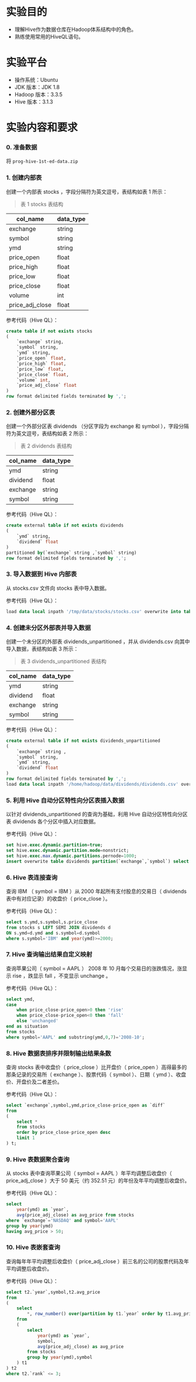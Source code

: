 # 实验目的
- 理解Hive作为数据仓库在Hadoop体系结构中的角色。
- 熟练使用常用的HiveQL语句。

# 实验平台
- 操作系统：Ubuntu
- JDK 版本：JDK 1.8
- Hadoop 版本：3.3.5
- Hive 版本：3.1.3

# 实验内容和要求
### 0. 准备数据
将 `prog-hive-1st-ed-data.zip` 


### 1. 创建内部表
创建一个内部表 stocks ，字段分隔符为英文逗号，表结构如表 1 所示：

> 表 1 stocks 表结构 

|col_name|data_type|
| ---- | ---- |
| exchange | string |
| symbol | string |
| ymd | string |
| price_open | float |
| price_high | float |
| price_low | float |
| price_close | float |
| volume | int |
| price_adj_close | float |

参考代码（Hive QL）：
```sql
create table if not exists stocks
(
    `exchange` string,
    `symbol` string,
    `ymd` string,
    `price_open` float,
    `price_high` float,
    `price_low` float,
    `price_close` float,
    `volume` int,
    `price_adj_close` float
)
row format delimited fields terminated by ',';
```


### 2. 创建外部分区表

创建一个外部分区表 dividends （分区字段为 exchange 和 symbol ），字段分隔符为英文逗号，表结构如表 2 所示：

> 表 2 dividends 表结构 

|col_name|data_type|
| ---- | ---- |
| ymd | string |
| dividend | float |
| exchange | string |
| symbol | string |

参考代码（Hive QL）：
```sql
create external table if not exists dividends
(
    `ymd` string,
    `dividend` float
)
partitioned by(`exchange` string ,`symbol` string)
row format delimited fields terminated by ',';
```

### 3. 导入数据到 Hive 内部表

从 stocks.csv 文件向 stocks 表中导入数据。

参考代码（Hive QL）：
```sql
load data local inpath '/tmp/data/stocks/stocks.csv' overwrite into table stocks;
```

### 4. 创建未分区外部表并导入数据

创建一个未分区的外部表 dividends_unpartitioned ，并从 dividends.csv 向其中导入数据，表结构如表 3 所示：

> 表 3 dividends_unpartitioned 表结构 

|col_name|data_type|
| ---- | ---- |
| ymd | string |
| dividend | float |
| exchange | string |
| symbol | string |

参考代码（Hive QL）：
```sql
create external table if not exists dividends_unpartitioned
(
    `exchange` string ,
    `symbol` string,
    `ymd` string,
    `dividend` float
)
row format delimited fields terminated by ',';
load data local inpath '/home/hadoop/data/dividends/dividends.csv' overwrite into table dividends_unpartitioned;
```

### 5. 利用 Hive 自动分区特性向分区表插入数据

以针对 dividends_unpartitioned 的查询为基础，利用 Hive 自动分区特性向分区表 dividends 各个分区中插入对应数据。

参考代码（Hive QL）：
```sql
set hive.exec.dynamic.partition=true;
set hive.exec.dynamic.partition.mode=nonstrict;
set hive.exec.max.dynamic.partitions.pernode=1000;
insert overwrite table dividends partition(`exchange`,`symbol`) select `ymd`,`dividend`,`exchange`,`symbol` from dividends_unpartitioned;
```

### 6. Hive 表连接查询

查询 IBM （ symbol = IBM ）从 2000 年起所有支付股息的交易日（ dividends 表中有对应记录）的收盘价（ price_close ）。

参考代码（Hive QL）：
```sql
select s.ymd,s.symbol,s.price_close
from stocks s LEFT SEMI JOIN dividends d
ON s.ymd=d.ymd and s.symbol=d.symbol
where s.symbol='IBM' and year(ymd)>=2000;
```

### 7. Hive 查询输出结果自定义映射

查询苹果公司（ symbol = AAPL ） 2008 年 10 月每个交易日的涨跌情况，涨显示 rise ，跌显示 fall ，不变显示 unchange 。

参考代码（Hive QL）：
```sql
select ymd,
case
    when price_close-price_open>0 then 'rise'
    when price_close-price_open<0 then 'fall'
    else 'unchanged'
end as situation
from stocks
where symbol='AAPL' and substring(ymd,0,7)='2008-10';
```


### 8. Hive 数据表排序并限制输出结果条数

查询 stocks 表中收盘价（ price_close ）比开盘价（ price_open ）高得最多的那条记录的交易所（ exchange ）、股票代码（ symbol ）、日期（ ymd ）、收盘价、开盘价及二者差价。

参考代码（Hive QL）：
```sql
select `exchange`,symbol,ymd,price_close-price_open as `diff`
from
(
    select *
    from stocks
    order by price_close-price_open desc
    limit 1
) t;
```

### 9. Hive 表数据聚合查询

从 stocks 表中查询苹果公司（ symbol = AAPL ）年平均调整后收盘价（ price_adj_close ）大于 50 美元（约 352.51 元）的年份及年平均调整后收盘价。

参考代码（Hive QL）：
```sql
select
    year(ymd) as `year`,
    avg(price_adj_close) as avg_price from stocks
where `exchange`='NASDAQ' and symbol='AAPL'
group by year(ymd)
having avg_price > 50;
```


### 10. Hive 表嵌套查询

查询每年年平均调整后收盘价（ price_adj_close ）前三名的公司的股票代码及年平均调整后收盘价。

参考代码（Hive QL）：
```sql
select t2.`year`,symbol,t2.avg_price
from
(
    select
        *, row_number() over(partition by t1.`year` order by t1.avg_price desc) as `rank`
    from
    (
        select
            year(ymd) as `year`,
            symbol,
            avg(price_adj_close) as avg_price
        from stocks
        group by year(ymd),symbol
    ) t1
) t2
where t2.`rank` <= 3;
```